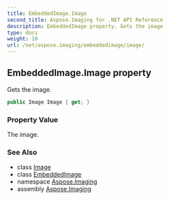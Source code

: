 ```yaml
---
title: EmbeddedImage.Image
second_title: Aspose.Imaging for .NET API Reference
description: EmbeddedImage property. Gets the image
type: docs
weight: 10
url: /net/aspose.imaging/embeddedimage/image/
---
```

## EmbeddedImage.Image property

Gets the image.

```csharp
public Image Image { get; }
```

### Property Value

The image.

### See Also

* class [Image](../../image/)
* class [EmbeddedImage](../)
* namespace [Aspose.Imaging](../../embeddedimage/)
* assembly [Aspose.Imaging](../../../)


